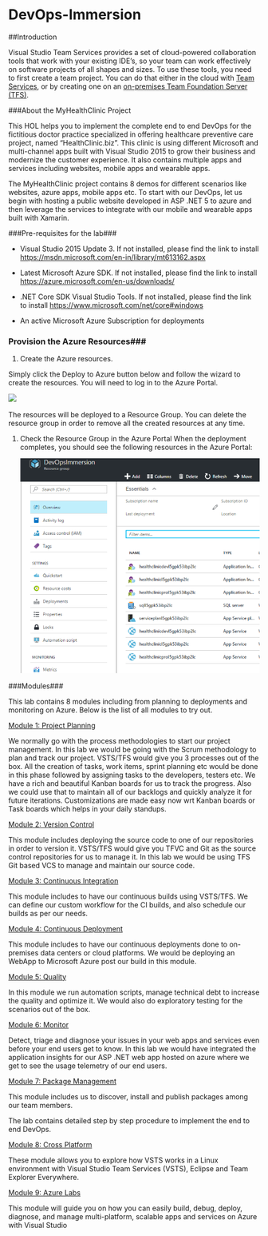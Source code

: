 # DevOps-Immersion

##Introduction

Visual Studio Team Services provides a set of cloud-powered
collaboration tools that work with your existing IDE’s, so your team can
work effectively on software projects of all shapes and sizes. To use
these tools, you need to first create a team project. You can do that
either in the cloud with [Team
Services](https://www.visualstudio.com/en-us/docs/setup-admin/team-services/connect-to-visual-studio-team-services),
or by creating one on an [on-premises Team Foundation Server
(TFS)](https://www.visualstudio.com/en-us/docs/setup-admin/tfs/install/get-started).

###About the MyHealthClinic Project

This HOL helps you to implement the complete end to end DevOps for the
fictitious doctor practice specialized in offering healthcare preventive care project, named “HealthClinic.biz”. This
clinic is using different Microsoft and multi-channel apps built with
Visual Studio 2015 to grow their business and modernize the customer
experience. It also contains multiple apps and services including
websites, mobile apps and wearable apps.

The MyHealthClinic project contains 8 demos for different scenarios like
websites, azure apps, mobile apps etc. To start with our DevOps, let us
begin with hosting a public website developed in ASP .NET 5 to azure and
then leverage the services to integrate with our mobile and wearable
apps built with Xamarin.


###Pre-requisites for the lab###

-   Visual Studio 2015 Update 3. If not installed, please find the link to install <https://msdn.microsoft.com/en-in/library/mt613162.aspx>

-   Latest Microsoft Azure SDK. If not installed, please find the link to install <https://azure.microsoft.com/en-us/downloads/>

-   .NET Core SDK Visual Studio Tools. If not installed, please find the link to install <https://www.microsoft.com/net/core#windows>

-   An active Microsoft Azure Subscription for deployments

### Provision the Azure Resources###

1. Create the Azure resources.
    
  Simply click the Deploy to Azure button below and follow the wizard to create the resources. You will need to log in to the Azure Portal.
                                                                     
  <a href="https://portal.azure.com/#create/Microsoft.Template/uri/https%3A%2F%2Fraw.githubusercontent.com%2Fhsachinraj%2FDevOps-Immersion-Labs%2Fmaster%2Ftemplate.json" target="_blank">
    <img src="http://azuredeploy.net/deploybutton.png"/>
  </a>

  The resources will be deployed to a Resource Group. You can delete the resource group in order to remove all the created resources at any time.

1. Check the Resource Group in the Azure Portal When the deployment completes, you should see the following resources in the Azure Portal:

    ![](images/resourcegroup.png)

###Modules###

This lab contains 8 modules including from planning to deployments and
monitoring on Azure. Below is the list of all modules to try out.

<a href="./labs/01.project planning">Module 1: Project Planning</a>
    
   We normally go with the process methodologies to start our project management. In this lab we would be going with the Scrum methodology to plan and track our project. VSTS/TFS would give you 3 processes out of the box. All the creation of tasks, work items, sprint planning etc would be done in this phase followed by assigning tasks to the developers, testers etc. We have a rich and beautiful Kanban boards for us to track the progress. Also we could use that to maintain all of our backlogs and quickly analyze it for future iterations. Customizations are made easy now wrt Kanban boards or Task boards which helps in your daily standups.

<a href="./labs/02.version control">Module 2: Version Control</a>

  This module includes deploying the source code to one of our
repositories in order to version it. VSTS/TFS would give you TFVC and
Git as the source control repositories for us to manage it. In this lab
we would be using TFS Git based VCS to manage and maintain our source
code.

<a href="./labs/03.continuous integration">Module 3: Continuous Integration</a>


  This module includes to have our continuous builds using VSTS/TFS. We
can define our custom workflow for the CI builds, and also schedule our
builds as per our needs.

<a href="./labs/04.continuous deployment">Module 4: Continuous Deployment</a>


  This module includes to have our continuous deployments done to
on-premises data centers or cloud platforms. We would be deploying an
WebApp to Microsoft Azure post our build in this module.

<a href="./labs/05.quality">Module 5: Quality</a>


  In this module we run automation scripts, manage technical debt to
increase the quality and optimize it. We would also do exploratory
testing for the scenarios out of the box.


<a href="./labs/06.monitor">Module 6: Monitor</a>

  Detect, triage and diagnose your issues in your web apps and services
even before your end users get to know. In this lab we would have
integrated the application insights for our ASP .NET web app hosted on
azure where we get to see the usage telemetry of our end users.


<a href="./labs/07.package management">Module 7: Package Management</a>


  This module includes us to discover, install and publish packages among
our team members.

The lab contains detailed step by step procedure to implement the end to
end DevOps.

<a href="./labs/08.cross platform">Module 8: Cross Platform</a>

  These module allows you to explore how VSTS works in a Linux environment with Visual Studio Team Services (VSTS), Eclipse and Team   Explorer Everywhere. 
  
   <a href="./labs/09.azure labs">Module 9: Azure Labs</a>
   
   This module will guide you on how you can easily build, debug, deploy, diagnose, and manage multi-platform, scalable apps and services on Azure with Visual Studio

